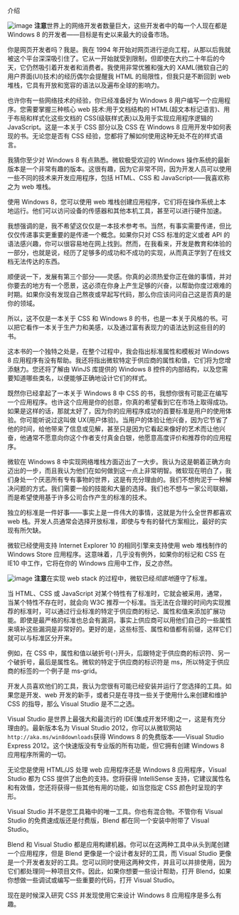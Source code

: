 介绍

![image](images/sq.jpg) **注意**世界上的网络开发者数量巨大，这些开发者中的每一个人现在都是 Windows 8 的开发者——目标是有史以来最大的设备市场。

你是网页开发者吗？我是。我在 1994 年开始对网页进行逆向工程，从那以后我就被这个平台深深吸引住了。它从一开始就受到限制，但即使在大约二十年后的今天，它仍然吸引着开发者和消费者。我使用非常优雅和强大的 XAML(微软自己的用户界面(UI)技术)的经历偶尔会提醒我 HTML 的局限性，但我只是不断回到 web 堆栈，它具有开放和宽容的语法以及遍布全球的影响力。

也许你有一些网络技术的经验，你已经准备好为 Windows 8 用户编写一个应用程序。您需要掌握三种核心 web 技术:用于文档结构的 HTML(超文本标记语言)、用于布局和样式化这些文档的 CSS(级联样式表)以及用于实现应用程序逻辑的 JavaScript。这是一本关于 CSS 部分以及 CSS 在 Windows 8 应用开发中如何表现的书。无论您是否有 CSS 经验，您都将了解如何使用这种无处不在的样式语言。

我猜你至少对 Windows 8 有点熟悉。微软极受欢迎的 Windows 操作系统的最新版本是一个非常有趣的版本。这很有趣，因为它非常不同，因为开发人员可以使用一些不同的技术来开发应用程序，包括 HTML、CSS 和 JavaScript——我喜欢称之为 web 堆栈。

使用 Windows 8，您可以使用 web 堆栈创建应用程序，它们将在操作系统上本地运行。他们可以访问设备的传感器和其他本机工具，甚至可以进行硬件加速。

我想强调的是，我不希望这仅仅是一本技术参考书。当然，有事实需要传递，但比仅仅传递事实更重要的是传递一个概念。如果你只对 CSS 标准的定义或者 API 的语法感兴趣，你可以很容易地在网上找到。然而，在我看来，开发是教育和体验的一部分，也就是说，经历了足够多的成功和不成功的实现，从而真正学到了在线文档无法传达的东西。

顺便说一下，发展有第三个部分——灵感。你真的必须热爱你正在做的事情，并对你要去的地方有一个愿景，这必须在你身上产生足够的兴奋，以帮助你度过艰难的时期。如果你没有发现自己熬夜或早起写代码，那么你应该问问自己这是否真的是你的领域。

所以，这不仅是一本关于 CSS 和 Windows 8 的书，也是一本关于风格的书。可以把它看作一本关于生产力和美感，以及通过富有表现力的语法达到这些目的的书。

这本书的一个独特之处是，在整个过程中，我会指出标准属性和模板对 Windows 8 应用程序有没有帮助。我还将指出微软特定于供应商的属性和值，它们将为您增添魅力。您还将了解由 WinJS 库提供的 Windows 8 控件的内部结构，以及您需要知道哪些类名，以便能够正确地设计它们的样式。

既然你已经拿起了一本关于 Windows 8 中 CSS 的书，我想你很有可能正在编写一个应用程序。也许这个应用是你的创意，你真的希望看到它在市场上取得成功。如果是这样的话，那就太好了，因为你的应用程序成功的首要标准是用户的使用体验。你可能听说过这叫做 UX(用户体验)。当用户的体验让他兴奋，因为它节省了他的时间，给他带来了信息或见解，甚至只是因为它看起来像好的艺术而让他兴奋，他通常不愿意向你这个作者支付真金白银，他愿意高度评价和推荐你的应用程序。

微软在 Windows 8 中实现网络堆栈方面迈出了一大步。我认为这是朝着正确方向迈出的一步，而且我认为他们在如何做到这一点上非常明智。微软现在明白了，我们身处一个厌恶所有专有事物的世界，这是有充分理由的。我们不想拘泥于一种解决问题的方式。我们需要一般的技能和大量的选择。我们也不想与一家公司联姻，而是希望使用基于许多公司合作产生的标准的技术。

独立的标准是一件好事——事实上是一件伟大的事情，这就是为什么全世界都喜欢 web 栈。开发人员通常会选择开放标准，即使与专有的替代方案相比，最好的实现有所欠缺。

微软已经使用支持 Internet Explorer 10 的相同引擎来支持使用 web 堆栈制作的 Windows Store 应用程序。这意味着，几乎没有例外，如果你的标记和 CSS 在 IE10 中工作，它将在你的 Windows 应用中工作，反之亦然。

![image](images/sq.jpg) **注意**在实现 web stack 的过程中，微软已经*彻底地*遵守了标准。

当 HTML、CSS 或 JavaScript 对某个特性有了标准时，它就会被采用，通常，当某个特性不存在时，就会向 W3C 推荐一个标准。当无法在合理的时间内实现推荐的标准时，可以通过行业标准的特定于供应商的标记、属性和值来添加扩展功能。即使是最严格的标准也总会有漏洞，事实上供应商可以用他们自己的一些属性来填补这些漏洞是非常好的。更好的是，这些标签、属性和值都有前缀，这样它们就可以与标准区分开来。

例如，在 CSS 中，属性和值以破折号(-)开头，后跟特定于供应商的标识符、另一个破折号，最后是属性名。微软的特定于供应商的标识符是 ms，所以特定于供应商的标签的一个例子是 ms-grid。

开发人员喜欢他们的工具，我认为您很有可能已经安装并运行了您选择的工具。如果您是开发、web 开发的新手，或者只是在寻找一些关于使用什么来创建和维护 CSS 的指导，那么 Visual Studio 是不二之选。

Visual Studio 是世界上最强大和最流行的 IDE(集成开发环境)之一，这是有充分理由的。最新版本名为 Visual Studio 2012，你可以从微软网站`http://aka.ms/win8downloads`获得 Windows 8 的免费版本——Visual Studio Express 2012。这个快速版没有专业版的所有功能，但它拥有创建 Windows 8 应用程序所需的一切。

无论您是使用 HTML/JS 处理 web 应用程序还是 Windows 8 应用程序，Visual Studio 都为 CSS 提供了出色的支持。您将获得 IntelliSense 支持，它建议属性名和有效值，您还将获得一些其他有用的功能，如当您指定 CSS 颜色时呈现的字形。

Visual Studio 并不是您工具箱中的唯一工具。你也有混合物。不管你有 Visual Studio 的免费速成版还是付费版，Blend 都在同一个安装中附带了 Visual Studio。

Blend 和 Visual Studio 都是应用构建机器。你可以在这两种工具中从头到尾创建一个应用程序，但是 Blend 更像是一个设计者友好的工具，而 Visual Studio 更像是一个开发者友好的工具。您可以同时使用这两种文件，并且可以并排使用，因为它们都处理同一种项目文件。因此，如果你想要一些设计帮助，打开 Blend，如果你想做一些调试或编写一些重要的代码，打开 Visual Studio。

现在是时候深入研究 CSS 并发现使用它来设计 Windows 8 应用程序是多么有趣。